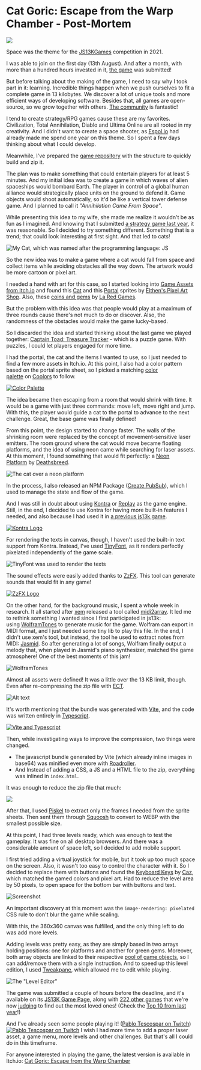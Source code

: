 # Cat Goric: Escape from the Warp Chamber - Post-Mortem

![](image-14.webp)

Space was the theme for the [JS13KGames](https://js13kgames.com/) competition in 2021.

I was able to join on the first day (13th August). And after a month, with more than a hundred hours invested in it, [the game](https://js13kgames.com/entries/cat-goric-escape-from-the-warp-chamber) was submitted!

But before talking about the making of the game, I need to say why I took part in it: learning. Incredible things happen when we push ourselves to fit a complete game in 13 kilobytes. We discover a lot of unique tools and more efficient ways of developing software. Besides that, all games are open-source, so we grow together with others. [The community](https://twitter.com/search?q=%23js13k) is fantastic!

I tend to create strategy/RPG games cause these are my favorites. Civilization, Total Annihilation, Diablo and Ultima Online are all rooted in my creativity. And I didn't want to create a space shooter, as [Espol.io](https://felladrin.itch.io/espolio) had already made me spend one year on this theme. So I spent a few days thinking about what I could develop.

Meanwhile, I've prepared the [game repository](https://github.com/felladrin/js13k-2021) with the structure to quickly build and zip it.

The plan was to make something that could entertain players for at least 5 minutes. And my initial idea was to create a game in which waves of alien spaceships would bombard Earth. The player in control of a global human alliance would strategically place units on the ground to defend it. Game objects would shoot automatically, so it'd be like a vertical tower defense game. And I planned to call it _"Annihilation Came From Space"_.

While presenting this idea to my wife, she made me realize it wouldn't be as fun as I imagined. And knowing that I submitted [a strategy game last year](https://js13kgames.com/entries/population-404), it was reasonable. So I decided to try something different. Something that is a trend; that could look interesting at first sight. And that led to cats!

![My Cat, which was named after the programming language: JS](image-13.webp)

So the new idea was to make a game where a cat would fall from space and collect items while avoiding obstacles all the way down. The artwork would be more cartoon or pixel art.

I needed a hand with art for this case, so I started looking into [Game Assets from Itch.io](https://itch.io/game-assets) and found this [Cat](https://elthen.itch.io/2d-pixel-art-cat-sprites) and this [Portal](https://elthen.itch.io/2d-pixel-art-portal-sprites) sprites by [Elthen's Pixel Art Shop](https://itch.io/profile/elthen). Also, these [coins and gems](https://laredgames.itch.io/gems-coins-free) by [La Red Games](https://laredgames.itch.io/).

But the problem with this idea was that people would play at a maximum of three rounds cause there's not much to do or discover. Also, the randomness of the obstacles would make the game lucky-based.

So I discarded the idea and started thinking about the last game we played together: [Captain Toad: Treasure Tracker](https://www.nintendo.com/games/detail/captain-toad-treasure-tracker-switch/) - which is a puzzle game. With puzzles, I could let players engaged for more time.

I had the portal, the cat and the items I wanted to use, so I just needed to find a few more assets in Itch.io. At this point, I also had a color pattern based on the portal sprite sheet, so I picked a matching [color palette](https://coolors.co/d9ed92-b5e48c-99d98c-76c893-52b69a-34a0a4-168aad-1a759f-1e6091-184e77) on [Coolors](https://coolors.co/) to follow.

[![Color Palette](image-1.webp)](https://coolors.co/d9ed92-b5e48c-99d98c-76c893-52b69a-34a0a4-168aad-1a759f-1e6091-184e77)

The idea became then escaping from a room that would shrink with time. It would be a game with just three commands: move left, move right and jump. With this, the player would guide a cat to the portal to advance to the next challenge. Great, the base game was finally defined!

From this point, the design started to change faster. The walls of the shrinking room were replaced by the concept of movement-sensitive laser emitters. The room ground where the cat would move became floating platforms, and the idea of using neon came while searching for laser assets. At this moment, I found something that would fit perfectly: a [Neon Platform](https://opengameart.org/content/pong-graphics) by [Deathsbreed](https://opengameart.org/users/deathsbreed).

![The cat over a neon platform](image-2.webp)

In the process, I also released an NPM Package ([Create PubSub](https://www.npmjs.com/package/create-pubsub)), which I used to manage the state and flow of the game.

And I was still in doubt about using [Kontra](https://straker.github.io/kontra/) or [Replay](https://replay.js.org/) as the game engine. Still, in the end, I decided to use Kontra for having more built-in features I needed, and also because I had used it in [a previous js13k game](https://js13kgames.com/entries/population-404).

[![Kontra Logo](image-3.webp)](https://straker.github.io/kontra/)

For rendering the texts in canvas, though, I haven't used the built-in text support from Kontra. Instead, I've used [TinyFont](https://github.com/darkwebdev/tinyfont.js), as it renders perfectly pixelated independently of the game scale.

![TinyFont was used to render the texts](image-4.webp)

The sound effects were easily added thanks to [ZzFX](https://killedbyapixel.github.io/ZzFX/). This tool can generate sounds that would fit in any game!

[![ZzFX Logo](image-5.webp)](https://killedbyapixel.github.io/ZzFX/)

On the other hand, for the background music, I spent a whole week in research. It all started after [xem](https://twitter.com/MaximeEuziere) released a tool called [midi2array](https://xem.github.io/midi2array/). It led me to rethink something I wanted since I first participated in js13k: using [WolframTones](https://tones.wolfram.com/generate) to generate music for the game. Wolfram can export in MIDI format, and I just needed some tiny lib to play this file. In the end, I didn't use xem's tool, but instead, the tool he used to extract notes from MIDI: [Jasmid](https://github.com/gasman/jasmid). So after generating a lot of songs, Wolfram finally output a melody that, when played in Jasmid's piano synthesizer, matched the game atmosphere! One of the best moments of this jam!

![WolframTones](image-6.webp)

Almost all assets were defined! It was a little over the 13 KB limit, though. Even after re-compressing the zip file with [ECT](https://github.com/CT1994/ect-bin).

![Alt text](image-7.webp)

It's worth mentioning that the bundle was generated with [Vite](https://vitejs.dev/), and the code was written entirely in [Typescript](https://www.typescriptlang.org/).

[![Vite and Typescript](image-8.webp)](https://vitejs.dev/)

Then, while investigating ways to improve the compression, two things were changed.

- The javascript bundle generated by Vite (which already inline images in base64) was minified even more with [Roadroller](https://lifthrasiir.github.io/roadroller/).
- And Instead of adding a CSS, a JS and a HTML file to the zip, everything was inlined in `index.html`.

It was enough to reduce the zip file that much:

![](image-9.webp)

After that, I used [Piskel](https://www.piskelapp.com/) to extract only the frames I needed from the sprite sheets. Then sent them through [Squoosh](https://squoosh.app/) to convert to WEBP with the smallest possible size.

At this point, I had three levels ready, which was enough to test the gameplay. It was fine on all desktop browsers. And there was a considerable amount of space left, so I decided to add mobile support.

I first tried adding a virtual joystick for mobile, but it took up too much space on the screen. Also, it wasn't too easy to control the character with it. So I decided to replace them with buttons and found the [Keyboard Keys](https://cazwolf.itch.io/caz-pixel-keyboard) by [Caz](https://cazwolf.itch.io/), which matched the gamed colors and pixel art. Had to reduce the level area by 50 pixels, to open space for the bottom bar with buttons and text.

![Screenshot](image-10.webp)

An important discovery at this moment was the `image-rendering: pixelated` CSS rule to don't blur the game while scaling.

With this, the 360x360 canvas was fulfilled, and the only thing left to do was add more levels.

Adding levels was pretty easy, as they are simply based in two arrays holding positions: one for platforms and another for green gems. Moreover, both array objects are linked to their respective [pool of game objects](https://straker.github.io/kontra/api/pool), so I can add/remove them with a single instruction. And to speed up this level edition, I used [Tweakpane](https://cocopon.github.io/tweakpane/), which allowed me to edit while playing.

![The "Level Editor"](image-11.webp)

The game was submitted a couple of hours before the deadline, and it's available on its [JS13K Game Page](https://js13kgames.com/entries/cat-goric-escape-from-the-warp-chamber), along with [222 other games](https://js13kgames.com/entries/2021) that we're now [judging](https://medium.com/js13kgames/voting-and-feedback-7aa38c8b4c2e) to find out the most loved ones! (Check the [Top 10 from last year](https://github.blog/2020-10-11-top-ten-games-from-the-js13k-2020-competition/)!)

And I've already seen some people playing it! ([Pablo Tescospar on Twitch](https://www.twitch.tv/videos/1150579150?t=00h58m32s))  
[![Pablo Tescospar on Twitch](image-12.webp)](https://www.twitch.tv/videos/1150579150?t=00h58m32s)
I wish I had more time to add a proper laser asset, a game menu, more levels and other challenges. But that's all I could do in this timeframe.

For anyone interested in playing the game, the latest version is available in Itch.io: [Cat Goric: Escape from the Warp Chamber](https://felladrin.itch.io/cat-goric-escape-from-the-warp-chamber)